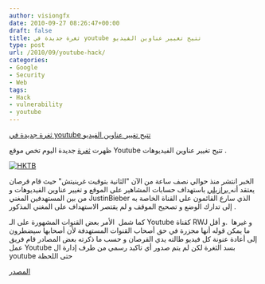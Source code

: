 ```yaml
---
author: visiongfx
date: 2010-09-27 08:26:47+00:00
draft: false
title: ثغرة جديدة في youtube تتيح تغيير عناوين الفيديو
type: post
url: /2010/09/youtube-hack/
categories:
- Google
- Security
- Web
tags:
- Hack
- vulnerability
- youtube
---
```


[ثغرة جديدة في youtube تتيح تغيير عناوين الفيديو]( http://www.it-scoop.com/2010/09/youtube-hack/)




ظهرت [ثغرة](http://pastebin.com/G0SzRYFi) جديدة اليوم تخص موقع Youtube تتيح تغيير عناوين الفيديوهات .




[![HKTB](http://filaty.com/i/1009/16623/YEX.JPG)
]( http://www.it-scoop.com/2010/09/youtube-hack/)


الخبر انتشر منذ حوالي نصف ساعة من الآن "الثانية بتوقيت غرينيتش" حيث قام قرصان يعتقد أنه[ برازيلي](http://www.youtube.com/DudeTubeHacker) باستهداف حسابات المشاهير على الموقع و تغيير عناوين الفيديوهات و من بين المستهدفين المغني JustinBieber الذي سارع القائمون على القناة الخاصة به إلى تدارك الوضع و تصحيح الموقف و لم يقتصر الاستهداف على المغني المذكور .

كما شمل  الأمر بعض القنوات المشهورة على الـ Youtube كقناة RWJ و غيرها  .و أقل ما يمكن قوله أنها مجزرة في حق أصحاب القنوات المستهدفة لأن أصحابها سيضطرون إلى أعادة عنونة كل فيديو طالته يدي القرصان و حسب ما ذكرته بعض المصادر قام فريق عمل Youtube بسد الثغرة لكن لم يتم صدور أي تاكيد رسمي من طرف إدارة ال youtube حتى اللحظة

[المصدر](https://go2-www.appspot.com/_?MT1lZ2FwO3BtYSY3NTUzMDc9ZGl0P3BocC5kYWVyaHR3b2hzL3Rlbi5zbXVyb2ZrY2FoLnd3dy8vOnB0dGg=)
